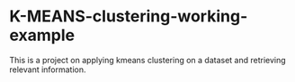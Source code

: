 # K-MEANS-clustering-working-example
This is a project on applying kmeans clustering on a dataset and retrieving relevant information.
